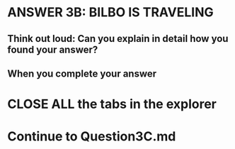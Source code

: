 ANSWER 3B: BILBO IS TRAVELING
=============================


Think out loud: Can you explain in detail how you found your answer?
-

When you complete your answer 
-

CLOSE ALL the tabs in the explorer  
=========


Continue to Question3C.md
=========================


